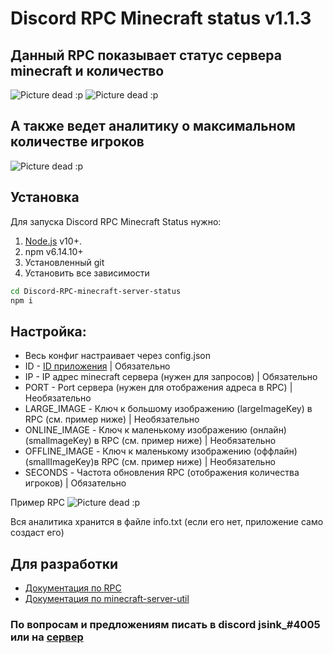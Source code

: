 # Discord RPC Minecraft status v1.1.3

## Данный RPC показывает статус сервера minecraft и количество

![Picture dead :p](https://i.imgur.com/QKF7sAS.png)
![Picture dead :p](https://i.imgur.com/uXNNRbz.png)

## А также ведет аналитику о максимальном количестве игроков

![Picture dead :p](https://i.imgur.com/IdmfmcZ.png)

## Установка

Для запуска Discord RPC Minecraft Status нужно:

1. [Node.js](https://nodejs.org/) v10+.
2. npm v6.14.10+
3. Установленный git
4. Установить все зависимости

```sh
cd Discord-RPC-minecraft-server-status
npm i
```

## Настройка:

- Весь конфиг настраивает через config.json
- ID - [ID приложения](https://discord.com/developers/applications) | Обязательно
- IP - IP адрес minecraft сервера (нужен для запросов) | Обязательно
- PORT - Port сервера (нужен для отображения адреса в RPC) | Необязательно
- LARGE_IMAGE - Ключ к большому изображению (largeImageKey) в RPC (см. пример ниже) | Необязательно
- ONLINE_IMAGE - Ключ к маленькому изображению (онлайн) (smallmageKey) в RPC (см. пример ниже) | Необязательно
- OFFLINE_IMAGE - Ключ к маленькому изображению (оффлайн) (smallImageKey)в RPC (см. пример ниже) | Необязательно
- SECONDS - Частота обновления RPC (отображения количества игроков) | Обязательно

Пример RPC
![Picture dead :p](https://i.imgur.com/wBzQFRS.png)

Вся аналитика хранится в файле info.txt (если его нет, приложение само создаст его)

## Для разработки

- [Документация по RPC](https://discord.com/developers/docs/rich-presence/how-to)
- [Документация по minecraft-server-util](https://www.npmjs.com/package/minecraft-server-util)

### По вопросам и предложениям писать в discord jsink\_#4005 или на [сервер](https://discord.gg/UQetxM5)
